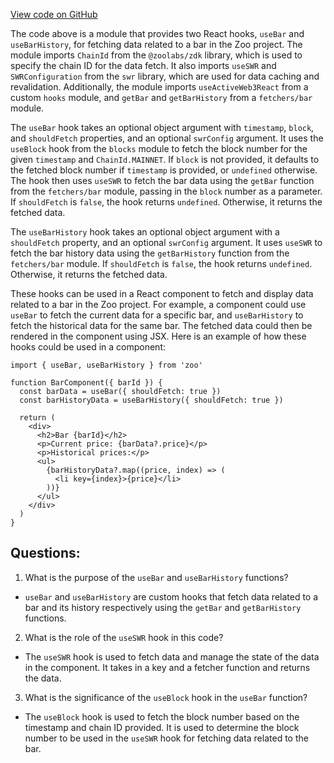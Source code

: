 [View code on GitHub](zoo-labs/zoo/blob/master/core/src/services/graph/hooks/bar.ts)

The code above is a module that provides two React hooks, `useBar` and `useBarHistory`, for fetching data related to a bar in the Zoo project. The module imports `ChainId` from the `@zoolabs/zdk` library, which is used to specify the chain ID for the data fetch. It also imports `useSWR` and `SWRConfiguration` from the `swr` library, which are used for data caching and revalidation. Additionally, the module imports `useActiveWeb3React` from a custom `hooks` module, and `getBar` and `getBarHistory` from a `fetchers/bar` module.

The `useBar` hook takes an optional object argument with `timestamp`, `block`, and `shouldFetch` properties, and an optional `swrConfig` argument. It uses the `useBlock` hook from the `blocks` module to fetch the block number for the given `timestamp` and `ChainId.MAINNET`. If `block` is not provided, it defaults to the fetched block number if `timestamp` is provided, or `undefined` otherwise. The hook then uses `useSWR` to fetch the bar data using the `getBar` function from the `fetchers/bar` module, passing in the `block` number as a parameter. If `shouldFetch` is `false`, the hook returns `undefined`. Otherwise, it returns the fetched data.

The `useBarHistory` hook takes an optional object argument with a `shouldFetch` property, and an optional `swrConfig` argument. It uses `useSWR` to fetch the bar history data using the `getBarHistory` function from the `fetchers/bar` module. If `shouldFetch` is `false`, the hook returns `undefined`. Otherwise, it returns the fetched data.

These hooks can be used in a React component to fetch and display data related to a bar in the Zoo project. For example, a component could use `useBar` to fetch the current data for a specific bar, and `useBarHistory` to fetch the historical data for the same bar. The fetched data could then be rendered in the component using JSX. Here is an example of how these hooks could be used in a component:

```
import { useBar, useBarHistory } from 'zoo'

function BarComponent({ barId }) {
  const barData = useBar({ shouldFetch: true })
  const barHistoryData = useBarHistory({ shouldFetch: true })

  return (
    <div>
      <h2>Bar {barId}</h2>
      <p>Current price: {barData?.price}</p>
      <p>Historical prices:</p>
      <ul>
        {barHistoryData?.map((price, index) => (
          <li key={index}>{price}</li>
        ))}
      </ul>
    </div>
  )
}
```
## Questions: 
 1. What is the purpose of the `useBar` and `useBarHistory` functions?
- `useBar` and `useBarHistory` are custom hooks that fetch data related to a bar and its history respectively using the `getBar` and `getBarHistory` functions.

2. What is the role of the `useSWR` hook in this code?
- The `useSWR` hook is used to fetch data and manage the state of the data in the component. It takes in a key and a fetcher function and returns the data.

3. What is the significance of the `useBlock` hook in the `useBar` function?
- The `useBlock` hook is used to fetch the block number based on the timestamp and chain ID provided. It is used to determine the block number to be used in the `useSWR` hook for fetching data related to the bar.